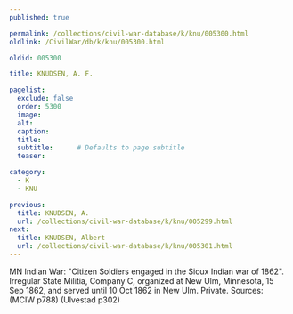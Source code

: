 ```yaml
---
published: true

permalink: /collections/civil-war-database/k/knu/005300.html
oldlink: /CivilWar/db/k/knu/005300.html

oldid: 005300

title: KNUDSEN, A. F.

pagelist:
  exclude: false
  order: 5300
  image: 
  alt:
  caption:
  title:
  subtitle:      # Defaults to page subtitle
  teaser:

category: 
  - K 
  - KNU

previous:
  title: KNUDSEN, A.
  url: /collections/civil-war-database/k/knu/005299.html  
next:
  title: KNUDSEN, Albert
  url: /collections/civil-war-database/k/knu/005301.html   
---
```

MN Indian War: &quot;Citizen Soldiers engaged in the Sioux Indian war of 1862&quot;. Irregular State Militia, Company C, organized at New Ulm, Minnesota, 15 Sep 1862, and served until 10 Oct 1862 in New Ulm. Private. Sources: (MCIW p788) (Ulvestad p302)